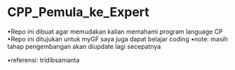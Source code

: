 # CPP_Pemula_ke_Expert
•Repo ini dibuat agar memudakan kalian memahami program language CP
•Repo ini ditujukan untuk myGF saya juga dapat belajar coding
•note: masih tahap pengembangan akan diupdate lagi secepatnya

•referensi:
tridibsamanta

